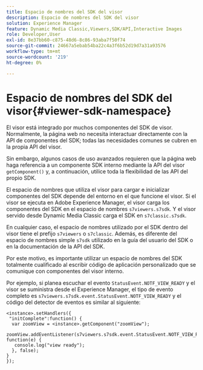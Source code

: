 ```yaml
---
title: Espacio de nombres del SDK del visor
description: Espacio de nombres del SDK del visor
solution: Experience Manager
feature: Dynamic Media Classic,Viewers,SDK/API,Interactive Images
role: Developer,User
exl-id: 8e37bb60-c875-48d6-8c86-93aba7f50f74
source-git-commit: 24667a5ebab54ba22c4a3f6b52d19d7a31a93576
workflow-type: tm+mt
source-wordcount: '219'
ht-degree: 0%

---
```


# Espacio de nombres del SDK del visor{#viewer-sdk-namespace}

El visor está integrado por muchos componentes del SDK de visor. Normalmente, la página web no necesita interactuar directamente con la API de componentes del SDK; todas las necesidades comunes se cubren en la propia API del visor.

Sin embargo, algunos casos de uso avanzados requieren que la página web haga referencia a un componente SDK interno mediante la API del visor `getComponent()` y, a continuación, utilice toda la flexibilidad de las API del propio SDK.

El espacio de nombres que utiliza el visor para cargar e inicializar componentes del SDK depende del entorno en el que funcione el visor. Si el visor se ejecuta en Adobe Experience Manager, el visor carga los componentes del SDK en el espacio de nombres `s7viewers.s7sdk`. Y el visor servido desde Dynamic Media Classic carga el SDK en `s7classic.s7sdk`.

En cualquier caso, el espacio de nombres utilizado por el SDK dentro del visor tiene el prefijo `s7viewers` o `s7classic`. Además, es diferente del espacio de nombres simple `s7sdk` utilizado en la guía del usuario del SDK o en la documentación de la API del SDK.

Por este motivo, es importante utilizar un espacio de nombres del SDK totalmente cualificado al escribir código de aplicación personalizado que se comunique con componentes del visor interno.

Por ejemplo, si planea escuchar el evento `StatusEvent.NOTF_VIEW_READY` y el visor se suministra desde el Experience Manager, el tipo de evento completo es `s7viewers.s7sdk.event.StatusEvent.NOTF_VIEW_READY` y el código del detector de eventos es similar al siguiente:

```
<instance>.setHandlers({ 
 "initComplete":function() { 
  var zoomView = <instance>.getComponent("zoomView"); 
   zoomView.addEventListener(s7viewers.s7sdk.event.StatusEvent.NOTF_VIEW_READY, function(e) { 
   console.log("view ready"); 
  }, false); 
} 
});
```
